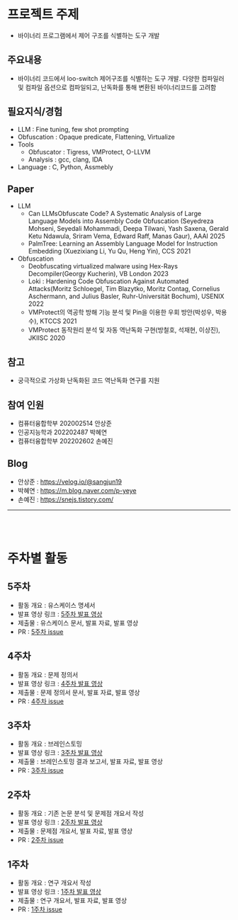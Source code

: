 # 프로젝트 주제
- 바이너리 프로그램에서 제어 구조를 식별하는 도구 개발

## 주요내용
- 바이너리 코드에서 loo-switch 제어구조를 식별하는 도구 개발. 다양한 컴파일러 및 컴파일 옵션으로 컴파일되고, 난독화를 통해 변환된 바이너리코드를 고려함

## 필요지식/경험
- LLM : Fine tuning, few shot prompting
- Obfuscation : Opaque predicate, Flattening, Virtualize
- Tools
    - Obfuscator : Tigress, VMProtect, O-LLVM
    - Analysis : gcc, clang, IDA
- Language : C, Python, Assmebly

## Paper
- LLM
    - Can  LLMsObfuscate Code?  A  Systematic Analysis  of  Large Language  Models  into Assembly  Code Obfuscation (Seyedreza  Mohseni, Seyedali  Mohammadi, Deepa  Tilwani,  Yash Saxena,  Gerald  Ketu Ndawula, Sriram Vema, Edward  Raff,  Manas Gaur), AAAI 2025
    - PalmTree: Learning an Assembly  Language Model for Instruction Embedding  (Xuezixiang Li, Yu Qu, Heng Yin), CCS 2021
- Obfuscation
    - Deobfuscating virtualized malware using Hex-Rays Decompiler(Georgy Kucherin), VB London 2023
    - Loki : Hardening Code Obfuscation Against Automated Attacks(Moritz Schloegel, Tim Blazytko, Moritz Contag, Cornelius Aschermann, and Julius Basler, Ruhr-Universität Bochum), USENIX 2022
    - VMProtect의 역공학 방해 기능 분석 및 Pin을 이용한 우회 방안(박성우, 박용수), KTCCS 2021
    - VMProtect 동작원리 분석 및 자동 역난독화 구현(방철호, 석재현, 이상진), JKIISC 2020 



## 참고
- 궁극적으로 가상화 난독화된 코드 역난독화 연구를 지원

## 참여 인원
- 컴퓨터융합학부 202002514 안상준
- 인공지능학과 202202487 박혜연
- 컴퓨터융합학부 202202602 손예진

## Blog
- 안상준 : https://velog.io/@sangjun19
- 박혜연 : https://m.blog.naver.com/p-yeye
- 손예진 : https://snejs.tistory.com/ 

- - -
<br></br>
# 주차별 활동

## 5주차
- 활동 개요 : 유스케이스 명세서
- 발표 영상 링크 : [5주차 발표 영상](https://youtu.be/ZXJIGnuEcfQ)
- 제출물 : 유스케이스 문서, 발표 자료, 발표 영상
- PR : [5주차 issue](https://github.com/sangjun19/Deobfuscator/issues/52)

## 4주차
- 활동 개요 : 문제 정의서
- 발표 영상 링크 : [4주차 발표 영상](https://youtu.be/H-mpD-Et9gI)
- 제출물 : 문제 정의서 문서, 발표 자료, 발표 영상
- PR : [4주차 issue](https://github.com/sangjun19/Deobfuscator/issues/31)

## 3주차
- 활동 개요 : 브레인스토밍
- 발표 영상 링크 : [3주차 발표 영상](https://youtu.be/SZjYWCbPGhQ)
- 제출물 : 브레인스토밍 결과 보고서, 발표 자료, 발표 영상
- PR : [3주차 issue](https://github.com/sangjun19/Deobfuscator/issues/20)

## 2주차
- 활동 개요 : 기존 논문 분석 및 문제점 개요서 작성
- 발표 영상 링크 : [2주차 발표 영상](https://youtu.be/Lb9hr2o6Qb4)
- 제출물 : 문제점 개요서, 발표 자료, 발표 영상
- PR : [2주차 issue](https://github.com/sangjun19/Deobfuscator/issues/13)

## 1주차
- 활동 개요 : 연구 개요서 작성
- 발표 영상 링크 : [1주차 발표 영상](https://youtu.be/Vtu4uO13c0s)
- 제출물 : 연구 개요서, 발표 자료, 발표 영상
- PR : [1주차 issue](https://github.com/sangjun19/Deobfuscator/issues/3)